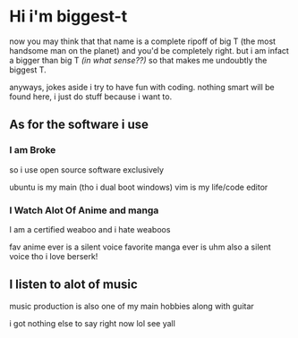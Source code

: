 # Hi i'm  biggest-t

now you may think that that name is a complete ripoff of big T (the most handsome man on the planet) and you'd be completely  right.  but i am infact a bigger than big T *(in  what sense??)* so that makes me undoubtly the biggest T.

anyways, jokes aside i try to have fun with coding.  nothing smart will be found here, i just do stuff because i want to.
  
## As for the software i use
### I am Broke

so i use open source software exclusively

ubuntu is my main (tho i dual boot windows)
vim is my life/code editor

### I Watch Alot Of Anime and manga

I am a certified weaboo and i hate weaboos

fav anime ever is a silent voice
favorite manga ever is uhm also a silent voice
   tho i love berserk! 
   
## I listen to alot of music
music production is also one of my main hobbies along with guitar

i got nothing else to say right now lol see yall
